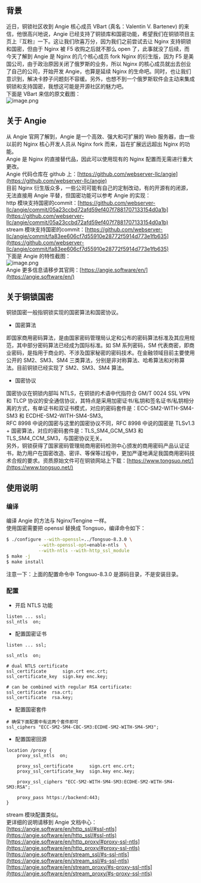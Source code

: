 <a name="MaWek"></a>
## 背景
近日，铜锁社区收到 Angie 核心成员 VBart (真名：Valentin V. Bartenev) 的来信，他很高兴地说，Angie 已经支持了铜锁库和国密功能，希望我们在铜锁项目主页上『互粉』一下。这让我们欣喜万分，因为我们之前尝试去让 Nginx 支持铜锁和国密，但由于 Nginx 被 F5 收购之后就不那么 open 了，此事就没了后续，而今天了解到 Angie 是 Nginx 的几个核心成员 fork Nginx 的衍生版，因为 F5 是美国公司，由于政治原因关闭了俄罗斯的业务，所以 Nginx 的核心成员就出去创业了自己的公司，开始开发 Angie，也算是延续 Nginx 的生命吧。同时，也让我们意识到，解决卡脖子问题刻不容缓。另外，也想不到一个俄罗斯软件会主动来集成铜锁和支持国密，我想这可能是开源社区的魅力吧。<br />下面是 VBart 来信的原文截图：<br />![image.png](https://cdn.nlark.com/yuque/0/2023/png/26770235/1685608702997-7056ef6f-966e-424d-8648-3dd72c51f892.png#averageHue=%23fefefd&clientId=u1d230c62-0fef-4&from=paste&height=893&id=u2be00d04&originHeight=1786&originWidth=1638&originalType=binary&ratio=2&rotation=0&showTitle=false&size=469833&status=done&style=none&taskId=u4a27823a-18e9-4c7d-a1fd-988e6291912&title=&width=819)
<a name="oOi3n"></a>
## 关于 Angie
从 Angie 官网了解到，Angie 是一个高效、强大和可扩展的 Web 服务器，由一些以前的 Nginx 核心开发人员从 Nginx fork 而来，旨在扩展远远超出 Nginx 的功能。<br />Angie 是 Nginx 的直接替代品，因此可以使用现有的 Nginx 配置而无需进行重大更改。<br />Angie 代码仓库在 github 上：[https://github.com/webserver-llc/angie](https://github.com/webserver-llc/angie)<br />目前 Nginx 衍生版众多，一些公司可能有自己的定制改动，有的开源有的闭源，无法直接用 Angie 平替，但国密功能可以参考 Angie 的实现：<br />http 模块支持国密的commit：[https://github.com/webserver-llc/angie/commit/05a23ccbd72afd59ef407f7881707133154d0a1b](https://github.com/webserver-llc/angie/commit/05a23ccbd72afd59ef407f7881707133154d0a1b)<br />stream 模块支持国密的commit：[https://github.com/webserver-llc/angie/commit/fa83ee606cf7d55910e28772f5914d773e1fb635](https://github.com/webserver-llc/angie/commit/fa83ee606cf7d55910e28772f5914d773e1fb635)<br />下面是 Angie 的特性截图：<br />![image.png](https://cdn.nlark.com/yuque/0/2023/png/26770235/1685607428982-29de09bd-ffd4-4011-871d-02992c182039.png#averageHue=%23f3f3f3&clientId=uf1ee7c85-bec0-4&from=paste&height=839&id=u9a7ff283&originHeight=1678&originWidth=1782&originalType=binary&ratio=2&rotation=0&showTitle=false&size=540444&status=done&style=none&taskId=u2225fa17-9dec-403e-89ce-1e8b4a4b1e7&title=&width=891)<br />Angie 更多信息请移步其官网：[https://angie.software/en/](https://angie.software/en/)
<a name="Xg8Fr"></a>
## 关于铜锁国密
铜锁国密一般指铜锁实现的国密算法和国密协议。

- 国密算法

即国家商用密码算法，是由国家密码管理局认定和公布的密码算法标准及其应用规范，其中部分密码算法已经成为国际标准。如 SM 系列密码，SM 代表商密，即商业密码，是指用于商业的、不涉及国家秘密的密码技术。在金融领域目前主要使用公开的 SM2、SM3、SM4 三类算法，分别是非对称算法、哈希算法和对称算法。目前铜锁已经实现了 SM2、SM3、SM4 算法。

- 国密协议

国密协议在铜锁内部叫 NTLS，在铜锁的术语中代指符合 GM/T 0024 SSL VPN 和 TLCP 协议的安全通信协议，其特点是采用加密证书/私钥和签名证书/私钥相分离的方式，有单证书和双证书模式，对应的密码套件是：ECC-SM2-WITH-SM4-SM3 和 ECDHE-SM2-WITH-SM4-SM3。<br />RFC 8998 中说的国密与这里的国密协议不同，RFC 8998 中说的国密是 TLSv1.3 + 国密算法，对应的密码套件是：TLS_SM4_GCM_SM3 和 TLS_SM4_CCM_SM3，与国密协议无关。<br />另外，铜锁获得了国家密码管理局商用密码检测中心颁发的商用密码产品认证证书，助力用户在国密改造、密评、等保等过程中，更加严谨地满足我国商用密码技术合规的要求。资质原始文件可在铜锁网站上下载：[https://www.tongsuo.net/](https://www.tongsuo.net/)
<a name="eULOX"></a>
## 使用说明
<a name="tOUpr"></a>
### 编译
编译 Angie 的方法与 Nginx/Tengine 一样。<br />使用国密需要把 openssl 替换成 Tongsuo，编译命令如下：
```bash
$ ./configure --with-openssl=../Tongsuo-8.3.0 \
            --with-openssl-opt=enable-ntls  \
            --with-ntls --with-http_ssl_module 
$ make -j
$ make install
```
注意一下：上面的配置命令中 Tongsuo-8.3.0 是源码目录，不是安装目录。
<a name="Hwixp"></a>
### 配置

- 开启 NTLS 功能
```nginx
listen ... ssl;
ssl_ntls  on;
```

- 配置国密证书
```nginx
listen ... ssl;

ssl_ntls  on;

# dual NTLS certificate
ssl_certificate      sign.crt enc.crt;
ssl_certificate_key  sign.key enc.key;

# can be combined with regular RSA certificate:
ssl_certificate  rsa.crt;
ssl_certificate  rsa.key;
```

- 配置国密套件
```nginx
# 确保下面配置中有这两个套件即可
ssl_ciphers "ECC-SM2-SM4-CBC-SM3:ECDHE-SM2-WITH-SM4-SM3";
```

- 配置国密回源
```nginx
location /proxy {
    proxy_ssl_ntls  on;

    proxy_ssl_certificate      sign.crt enc.crt;
    proxy_ssl_certificate_key  sign.key enc.key;

    proxy_ssl_ciphers "ECC-SM2-WITH-SM4-SM3:ECDHE-SM2-WITH-SM4-SM3:RSA";

    proxy_pass https://backend:443;
}
```
stream 模块配置类似。<br />更详细的说明请移到 Angie 文档中心：<br />[https://angie.software/en/http_ssl/#ssl-ntls](https://angie.software/en/http_ssl/#ssl-ntls)<br />[https://angie.software/en/http_proxy/#proxy-ssl-ntls](https://angie.software/en/http_proxy/#proxy-ssl-ntls)<br />[https://angie.software/en/stream_ssl/#s-ssl-ntls](https://angie.software/en/stream_ssl/#s-ssl-ntls)<br />[https://angie.software/en/stream_proxy/#s-proxy-ssl-ntls](https://angie.software/en/stream_proxy/#s-proxy-ssl-ntls)
